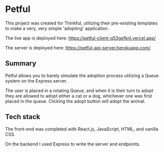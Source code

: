 # Petful

This project was created for Thinkful, utilizing their pre-existing templates to make a very, very simple 'adopting' application.

 
 The live app is deployed here: https://petful-client-q53gefknl.vercel.app/
 
 The server is deployed here: https://petful-api-server.herokuapp.com/

## Summary

 Petful allows you to barely simulate the adoption process utilizing a Queue system on the Express server. 
 
 The user is placed in a rotating Queue, and when it is their turn to adopt they are allowed to adopt either a cat or a dog, whichever one was first placed in the queue. Clicking the adopt button will adopt the animal.
 
 
 ## Tech stack
 
 The front-end was completed with React.js, JavaScript, HTML, and vanilla CSS. 
 
 On the backend I used Express to write the server and endpoints. 

 
 

